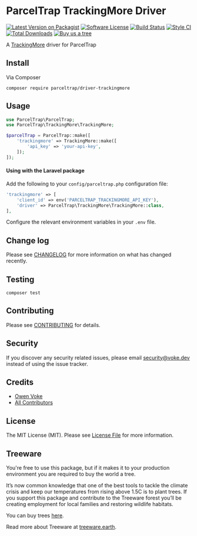 # ParcelTrap TrackingMore Driver

[![Latest Version on Packagist][ico-version]][link-packagist]
[![Software License][ico-license]](LICENSE.md)
[![Build Status][ico-github-actions]][link-github-actions]
[![Style CI][ico-styleci]][link-styleci]
[![Total Downloads][ico-downloads]][link-downloads]
[![Buy us a tree][ico-treeware-gifting]][link-treeware-gifting]

A [TrackingMore][link-trackingmore] driver for ParcelTrap

## Install

Via Composer

```shell
composer require parceltrap/driver-trackingmore
```

## Usage

```php
use ParcelTrap\ParcelTrap;
use ParcelTrap\TrackingMore\TrackingMore;

$parcelTrap = ParcelTrap::make([
    'trackingmore' => TrackingMore::make([
        'api_key' => 'your-api-key',
    ]);
]);
```

#### Using with the Laravel package

Add the following to your `config/parceltrap.php` configuration file:

```php
'trackingmore' => [
    'client_id' => env('PARCELTRAP_TRACKINGMORE_API_KEY'),
    'driver' => ParcelTrap\TrackingMore\TrackingMore::class,
],
```

Configure the relevant environment variables in your `.env` file.

## Change log

Please see [CHANGELOG](CHANGELOG.md) for more information on what has changed recently.

## Testing

```shell
composer test
```

## Contributing

Please see [CONTRIBUTING](.github/CONTRIBUTING.md) for details.

## Security

If you discover any security related issues, please email security@voke.dev instead of using the issue tracker.

## Credits

- [Owen Voke][link-author]
- [All Contributors][link-contributors]

## License

The MIT License (MIT). Please see [License File](LICENSE.md) for more information.

## Treeware

You're free to use this package, but if it makes it to your production environment you are required to buy the world a tree.

It’s now common knowledge that one of the best tools to tackle the climate crisis and keep our temperatures from rising above 1.5C is to plant trees. If you support this package and contribute to the Treeware forest you’ll be creating employment for local families and restoring wildlife habitats.

You can buy trees [here][link-treeware-gifting].

Read more about Treeware at [treeware.earth][link-treeware].

[ico-version]: https://img.shields.io/packagist/v/parceltrap/driver-trackingmore.svg?style=flat-square
[ico-license]: https://img.shields.io/badge/license-MIT-brightgreen.svg?style=flat-square
[ico-github-actions]: https://img.shields.io/github/workflow/status/parceltrap/driver-trackingmore/Tests.svg?style=flat-square
[ico-styleci]: https://styleci.io/repos/459130960/shield
[ico-downloads]: https://img.shields.io/packagist/dt/parceltrap/driver-trackingmore.svg?style=flat-square
[ico-treeware-gifting]: https://img.shields.io/badge/Treeware-%F0%9F%8C%B3-lightgreen?style=flat-square

[link-trackingmore]: https://trackingmore.com
[link-packagist]: https://packagist.org/packages/parceltrap/driver-trackingmore
[link-github-actions]: https://github.com/parceltrap/driver-trackingmore/actions
[link-styleci]: https://styleci.io/repos/459130960
[link-downloads]: https://packagist.org/packages/parceltrap/driver-trackingmore
[link-treeware]: https://treeware.earth
[link-treeware-gifting]: https://ecologi.com/owenvoke?gift-trees
[link-author]: https://github.com/owenvoke
[link-contributors]: ../../contributors
